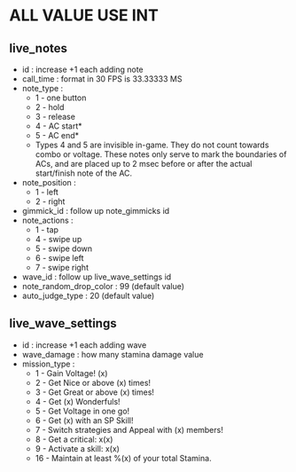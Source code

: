 # ALL VALUE USE INT

## live_notes
- id : increase +1 each adding note
- call_time : format in 30 FPS is 33.33333 MS
- note_type :
  - 1 - one button
  - 2 - hold
  - 3 - release
  - 4 - AC start*
  - 5 - AC end*
  * Types 4 and 5 are invisible in-game. They do not count towards combo or voltage. These notes only serve to mark the boundaries of ACs, and are placed up to 2 msec before or after the actual start/finish note of the AC.
- note_position :
  - 1 - left
  - 2 - right
- gimmick_id : follow up note_gimmicks id
- note_actions :
  - 1 - tap
  - 4 - swipe up
  - 5 - swipe down
  - 6 - swipe left
  - 7 - swipe right
- wave_id : follow up live_wave_settings id
- note_random_drop_color : 99 (default value)
- auto_judge_type : 20 (default value)
## live_wave_settings
- id : increase +1 each adding wave
- wave_damage : how many stamina damage value
- mission_type : 
  - 1 - Gain Voltage! (x)
  - 2 - Get Nice or above (x) times!
  - 3 - Get Great or above (x) times!
  - 4 - Get (x) Wonderfuls! 
  - 5 - Get Voltage in one go!
  - 6 - Get (x) with an SP Skill!
  - 7 - Switch strategies and Appeal with (x) members!
  - 8 - Get a critical: x(x)
  - 9 - Activate a skill: x(x)
  - 16 - Maintain at least %(x) of your total Stamina.
